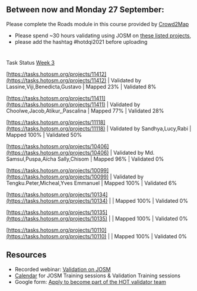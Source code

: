 
## Between now and Monday 27 September: 

Please complete the Roads module in this course provided by [Crowd2Map](https://canvas.instructure.com/enroll/JAHNEB)

* Please spend ~30 hours validating using JOSM on [these listed projects](https://docs.google.com/spreadsheets/d/1v4fNOpFSlKZ3X9dMKJSZLvCgu-kHupqcfmjcGeqFrQc/edit#gid=0), 
* please add the hashtag #hotdqi2021 before uploading

#
Task Status [Week 3](https://arahmandc.github.io/interns21/tasks/week3.html)


[https://tasks.hotosm.org/projects/11412](https://tasks.hotosm.org/projects/11412) | Validated by Lassine,Viji,Benedicta,Gustavo | Mapped 23% | Validated 8% 

[https://tasks.hotosm.org/projects/11411](https://tasks.hotosm.org/projects/11411) | Validated by Choolwe,Jacob,Atikur,,Pascalina  | Mapped 77%  | Validated 28% 

[https://tasks.hotosm.org/projects/11118](https://tasks.hotosm.org/projects/11118) | Validated by Sandhya,Lucy,Rabi | Mapped 100% | Validated 50%

[https://tasks.hotosm.org/projects/10406](https://tasks.hotosm.org/projects/10406) | Validated by Md. Samsul,Puspa,Aïcha Sally,Chisom | Mapped 96%  | Validated 0%

[https://tasks.hotosm.org/projects/10099](https://tasks.hotosm.org/projects/10099) | Validated by Tengku.Peter,Micheal,Yves Emmanuel | Mapped 100% | Validated 6%

[https://tasks.hotosm.org/projects/10134](https://tasks.hotosm.org/projects/10134) |   | Mapped 100%  | Validated 0%  

[https://tasks.hotosm.org/projects/10135](https://tasks.hotosm.org/projects/10135) |   | Mapped 100%  | Validated 0%  

[https://tasks.hotosm.org/projects/10110](https://tasks.hotosm.org/projects/10110) |   | Mapped 100%  |  Validated 0%


## Resources

* Recorded webinar: [Validation on JOSM](https://www.youtube.com/watch?v=YQ18XfRM6d4)
* [Calendar](https://calendar.google.com/calendar/u/0/embed?src=hotosm.org_848e89aaiab04ag94d23rqn558@group.calendar.google.com) for JOSM Training sessions & Validation Training sessions
* Google form: [Apply to become part of the HOT validator team](https://docs.google.com/forms/d/e/1FAIpQLSflj3oYzu4MDfCxyQeAGYJWkgor59myfo-1C6cdiG4wAYMVxQ/viewform)
